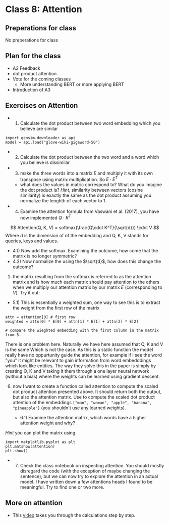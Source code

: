 # Class 8: Attention

## Preperations for class
No preperations for class

## Plan for the class
- A2 Feedback
- dot product attention
- Vote for the coming classes
  - More understanding BERT or more applying BERT
- Introduction of A3


## Exercises on Attention

- 1) Calculate the dot product between two word embedding which you believe are similar
```
import gensim.downloader as api
model = api.load("glove-wiki-gigaword-50")
```

- 2) Calculate the dot product between the two word and a word which you believe is dissimilar

- 3) make the three words into a matrix $E$ and multiply it with its own transpose using matrix multiplication. So $E \cdot E^T$
  - what does the values in matric correspond to? What do you imagine the dot product is? *Hint*, similarity between vectors (cosine similarity) is exactly the same as the dot product assuming you normalize the lenghth of each vector to 1.

- 4) Examine the attention formula from Vaswani et al. (2017), you have now implemented $Q\cdot K^T$

$$
Attention(Q, K, V) = softmax(\frac{Q\cdot K^T}{\sqrt{d}}) \cdot V
$$
Where $d$ is the dimension of of the embedding and Q, K, V stands for queries, keys and values.


  - 4.1) Now add the softmax. Examining the outcome, how come that the matrix is no longer symmetric?
  - 4.2) Now normalize the using the $\sqrt{d}$, how does this change the outcome?

1) the matrix resulting from the softmax is referred to as the attention matrix and is how much each matrix should pay attention to the others when we multiply our attention matrix by our matrix $E$ (corresponding to $V$). Try it out:

- 5.1) This is essentially a weighted sum, one way to see this is to extract the weight from the first row of the matrix


```
attn = attention[0] # first row
weighted = attn[0] * E[0] + attn[1] * E[1] + attn[2] * E[2]

# compare the wieghted embedding with the first column in the matrix from 5.
```

There is one problem here. Naturally we have here assumed that Q, K and V is the same
Which is not the case. As this is a static function the model really have no
oppurtunity guide the attention, for example if I see the word "you" it might be
relevant to gain information from word embedddings which look like entities.
The way they solve this in the paper is simply by creating Q, K and V
taking it them through a one layer neural network (without a bias) where the weights can be learned using
gradient descent.

6) now I want to create a function called attention to compute the scaled dot product attention presented above. It should return both the output, but also the attention matrix. Use to compute the scaled dot product attention of the embeddings `["man", "woman", "apple", "banana", "pineapple"]` (you shouldn't use any learned weights).

    - 6.1) Examine the attention matrix, which words have a higher attention weight and why?

*Hint* you can plot the matrix using:
```
import matplotlib.pyplot as plt
plt.matshow(attention)
plt.show()
```

- 7) Check the class notebook on inspecting attention. You should mostly disregard the code (with the exception of maybe changing the sentence), but we can now try to explore the attention in an actual model. I have written down a few attentions heads I found to be meaningful. Try to find one or two more.

## More on attention
- This [video](https://www.youtube.com/watch?v=0PjHri8tc1c&t=303s) takes you through the calculations step by step.
